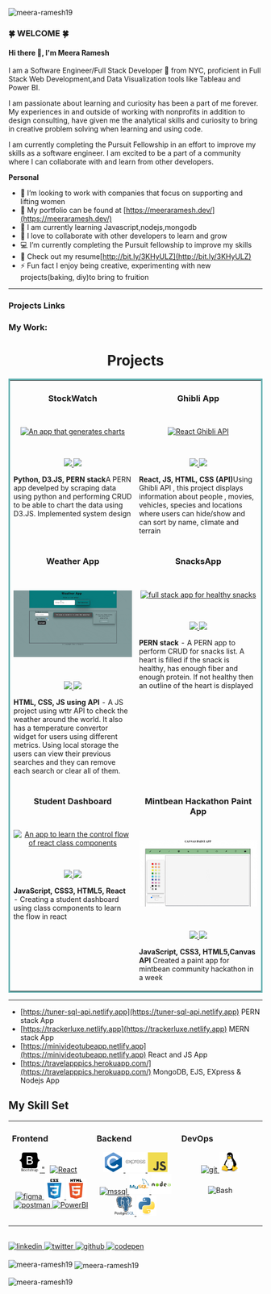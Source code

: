 
<!-- <div align="center">/<a href="https://imgur.com/RtuPdDq"><img src="https://i.imgur.com/RtuPdDq.jpg" title="source: imgur.com" width="100%" height="40%"/></a>
</div>   -->



<p align="left"> <img src="https://komarev.com/ghpvc/?username=meera-ramesh19&label=Profile%20views&color=red&style=flat" alt="meera-ramesh19" /> </p> 

### 🍀 WELCOME 🍀
#### Hi there 👋, I'm Meera Ramesh 

I am a Software Engineer/Full Stack Developer 🚀 from NYC, proficient in Full Stack Web Development,and Data Visualization tools like Tableau and Power BI.

I am passionate about learning and curiosity has been a part of me forever. My experiences in and outside of working with nonprofits in addition to design consulting, have given me the analytical skills and curiosity to bring in creative problem solving when learning and using code. 

I am currently completing the Pursuit Fellowship in an effort to improve my skills as a software engineer. I am excited to be a part of a community where I can collaborate with and learn from other developers.


**Personal**

- 👩 I’m looking to work with companies that focus on supporting and lifting women
- 📖 My portfolio can be found at [https://meeraramesh.dev/](https://meeraramesh.dev/)
- 🌱 I am currently learning Javascript,nodejs,mongodb
- 🌳 I love to collaborate with other developers to learn and grow
- 💻 I’m currently completing the Pursuit fellowship to improve my skills
- 📄 Check out my resume[http://bit.ly/3KHyULZ](http://bit.ly/3KHyULZ)
- ⚡ Fun fact I enjoy being creative, experimenting with new projects(baking, diy)to bring to fruition





----

 
### Projects Links	

<h3>My Work: </h3>

<h1 align="center">Projects</h1>
<table bordercolor="#66b2b2">

  <tr>
    <td width="50%" valign="top">
      <h3 align="center">StockWatch</h3>
        <br />
        <a target="_blank" href="https://stockwatchinvesting.netlify.app/">
        <p align="center">
              <a href='#'><img src="https://user-images.githubusercontent.com/46873861/196060134-b82749fb-4877-47dd-bdf9-ad53f517d9fb.gif" alt="An app that generates charts" /></a>
        </p>
        </a>
        <br />
        <p align="center">

  <a href="ttps://github.com/meera-ramesh19/PersonalProject" target="_blank">
    <img src="https://img.shields.io/static/v1?label=|&message=REPO&color=23555f&style=plastic&logo=github&logo-color=white"/>
  </a>
  <a href="https://stockwatchinvesting.netlify.app/" target="_blank">
    <img src="https://img.shields.io/static/v1?label=|&message=WEBSITE&color=cdf998&style=plastic&logo=wordpress&logo-color=white"/>
  </a>
      </p>
<p><strong>Python, D3.JS, PERN stack</strong>A PERN app develped by scraping data using python and performing CRUD to be able to chart the data using D3.JS. Implemented system design </p>
         </td>
<td width="50%" valign="top">
      <h3 align="center">Ghibli App</h3>
        <br />
        <a target="_blank" href="https://reactghibliapi.netlify.app/">
            <p align="center">
            <a href='#'><img src="https://user-images.githubusercontent.com/46873861/196060015-74aaccda-cee5-4af2-8629-7567addc8721.gif" alt="React Ghibli          API"/></a>
            </p>
        </a>
        <br />
        <p align="center">

  <a href="https://github.com/meera-ramesh19/react-ghibli-app-8-3-module-three-assessment" target="_blank">
    <img src="https://img.shields.io/static/v1?label=|&message=REPO&color=23555f&style=plastic&logo=github&logo-color=white"/>
  </a>
  <a href="https://reactghibliapi.netlify.app/" target="_blank">
    <img src="https://img.shields.io/static/v1?label=|&message=WEBSITE&color=cdf998&style=plastic&logo=wordpress&logo-color=white"/>
  </a>
      </p>
        <p><strong>React, JS, HTML, CSS (API)</strong>Using Ghibli API , this project displays information about people , movies, vehicles, species and locations where users can hide/show and can sort by name, climate and terrain</p>
    </td>
  </tr>
<tr>
    <td width="50%" valign="top">
      <h3 align="center">Weather App</h3>
      <br />
        <a target="_blank" href="https://wttrweatherapp.netlify.app/">
         <p align="center">
            <a href='#'><img src="https://github.com/meera-ramesh19/8-3-weather-app-project/blob/main/Weatherappwtr.gif" alt="Weather App with previous search history and temp convertor widget"/></a>
            </p>
        </a>
      <br />
        <p align="center">
  <a href="https://github.com/meera-ramesh19/8-3-weather-app-project" target="_blank">
    <img src="https://img.shields.io/static/v1?label=|&message=REPO&color=23555f&style=plastic&logo=github&logo-color=white"/>
  </a>
  <a href="https://wttrweatherapp.netlify.app/" target="_blank">
    <img src="https://img.shields.io/static/v1?label=|&message=WEBSITE&color=cdf998&style=plastic&logo=wordpress&logo-color=white"/>
  </a>
      </p>
        <p><strong>HTML, CSS, JS using API</strong> - A JS project using wttr API to check the weather around the world. It also has a temperature convertor widget for  users using different metrics. Using local storage the users can view their previous searches and they can remove each search or clear all of them.</p>
    </td>
    <td width="50%" valign="top">
      <h3 align="center">SnacksApp</h3>
        <br />
        <a target="_blank" href="https://snacks-log.netlify.app">
          <p align="center">
            <a href='#'>  <a href='#'><img src="https://github.com/meera-ramesh19/groupproject-snack-a-log/blob/main/snacks.gif" alt="full stack app for                healthy snacks"/></a>
          </p>
        </a>
        <br />
        <p align="center">

  <a href="https://github.com/meera-ramesh19/groupproject-snack-a-log" target="_blank">
    <img src="https://img.shields.io/static/v1?label=|&message=REPO&color=23555f&style=plastic&logo=github&logo-color=white"/>
  </a>
  <a href="https://snacks-log.netlify.app/" target="_blank">
    <img src="https://img.shields.io/static/v1?label=|&message=WEBSITE&color=cdf998&style=plastic&logo=wordpress&logo-color=white"/>
  </a>
      </p>
        <p><strong>PERN stack</strong> - A PERN app to perform CRUD for snacks list. A heart is filled if the snack is healthy, has enough fiber and  enough protein. If not healthy then an outline of the heart is displayed</p>
    </td>
  </tr>
  <tr>
    <td width="50%" valign="top">
      <h3 align="center">Student Dashboard</h3>
      <br />
        <a target="_blank" href="ttps://react-student-dashboard-app.netlify.app/">
          <p align="center">
            <a href='#'><img src="https://github.com/meera-ramesh19/8-3-react-student-dashboard/blob/main/studentdashboard.gif" alt="An app to learn the               control flow of react class components" /></a>
         </p>
       </a>
      <br />
        <p align="center">
  <a href="https://github.com/meera-ramesh19/8-3-react-student-dashboard'" target="_blank">
    <img src="https://img.shields.io/static/v1?label=|&message=REPO&color=23555f&style=plastic&logo=github&logo-color=white"/>
  </a>
  <a href="https://react-student-dashboard-app.netlify.app/" target="_blank">
    <img src="https://img.shields.io/static/v1?label=|&message=WEBSITE&color=cdf998&style=plastic&logo=wordpress&logo-color=white"/>
  </a>
      </p>
        <p><strong>JavaScript, CSS3, HTML5, React</strong> - Creating a student dashboard using class components to learn the flow in react</p>
    </td>
    <td width="50%" valign="top">
      <h3 align="center">Mintbean Hackathon Paint App</h3>
        <br />
        <a target="_blank" href="https://paintapp-challenge.netlify.app/mypaintapp/canvas.html/">
        <p align="center">
         <a href='#'><img src="https://github.com/meera-ramesh19/mintbean-hackathon/blob/main/paintapp.gif" alt="a paintapp for a hackathon challenge"/>            </a>
       </p>
       </a>
        <br />
        <p align="center">

  <a href="https://github.com/meera-ramesh19/mintbean-hackathon" target="_blank">
    <img src="https://img.shields.io/static/v1?label=|&message=REPO&color=23555f&style=plastic&logo=github&logo-color=white"/>
  </a>
  <a href="https://paintapp-challenge.netlify.app/mypaintapp/canvas.html" target="_blank">
    <img src="https://img.shields.io/static/v1?label=|&message=WEBSITE&color=cdf998&style=plastic&logo=wordpress&logo-color=white"/>
  </a>
      </p>
        <p><strong>JavaScript, CSS3, HTML5,Canvas API</strong> Created a paint app for mintbean community hackathon in a week</p>
    </td>
  </tr>

</table>



<!-- <div align="center">
  <table>
  <tr>
  <td width="16.667%">
   <h3 align="center">Stock Watch</h3>
   <p align="center">
  <a href='#'><img src="https://user-images.githubusercontent.com/46873861/196060134-b82749fb-4877-47dd-bdf9-ad53f517d9fb.gif" alt="An app that generates charts" /></a>
            <p align="center">
             <strong>Python, D3.JS, PERN stack</strong>A PERN app develped by scraping data using python and performing CRUD to be able to chart the data using D3.JS. Implemented system design
   </p>
  </p>
 </td>
 <td width="16.667%">
 <h3 align="center">Ghibli App</h3>
 <p align="center">
 <a href='#'><img src="https://user-images.githubusercontent.com/46873861/196060015-74aaccda-cee5-4af2-8629-7567addc8721.gif" alt="React Ghibli API"/>
   </a>
  <p align="center">
  <strong>React, JS, HTML, CSS (API)</strong>Using Ghibli API , this project displays information about people , movies, vehicles, species and locations where users can hide/show and can sort by name, climate and terrain
 </p>
  </p>
  </td>
  </tr>
  <tr>
  <td width="16.667%">
  <h3 align="center">Weather API</h3>
  <p align="center">
  <a href='#'><img src="https://github.com/meera-ramesh19/8-3-weather-app-project/blob/main/Weatherappwtr.gif" alt="Weather App with previous search history and temp convertor widget"/>
  </a>
  <p align="center">
<strong>HTML, CSS, JS using API/strong> - A JS project using wttr API to check the weather around the world. It also has a temperature convertor widget for  users using different metrics. Using local storage the users can view their previous searches and they can remove each search or clear all of them.
  </p>
  </p>
 </td>
 <td width="16.667%">
  <h3 align="center">Snacks</h3>
  <p align="center">
   <a href='#'><img src="https://github.com/meera-ramesh19/groupproject-snack-a-log/blob/main/snacks.gif" alt="full stack app for healthy snacks"/></a>
  <p align="center">
   <strong>PERN stack</strong> - A PERN app to perform CRUD for snacks< list. A heart is filled if the snack is healthy, has enough fiber and  enough protein. If not healthy then an outline of the heart is displayed
  </p>
 </p>
 </td>
  </tr>
   <tr>
  <td width="16.667%">
   <h3 align="center">Student Dashboard</h3>
   <p align="center">
<a href='#'><img src="https://github.com/meera-ramesh19/8-3-react-student-dashboard/blob/main/studentdashboard.gif" alt="An app to learn the control flow of react class components" /></a>
           <p align="center"><strong>JavaScript, CSS3, HTML5, React</strong> - Creating a student dashboard using class components to learn the flow in react
            
 </p>
  </p>
 </td>
<td width="16.667%">
<h3 align="center">MintBean Hackathon Paint App</h3>
<p align="center">
 <a href='#'><img src="https://github.com/meera-ramesh19/mintbean-hackathon/blob/main/paintapp.gif" alt="a paintapp for a hackathon challenge"/>  </a>
<p align="center">
 <strong>JavaScript, CSS3, HTML5,Canvas API</strong> Created a paint app for mintbean community hackathon in a week
  </p>
  </p>
</td>
</tr>
</table> 
 </div>-->
 
---

- [https://tuner-sql-api.netlify.app](https://tuner-sql-api.netlify.app) PERN stack App
- [https://trackerluxe.netlify.app](https://trackerluxe.netlify.app) MERN stack App
- [https://minivideotubeapp.netlify.app](https://minivideotubeapp.netlify.app) React and JS App
- [https://travelapppics.herokuapp.com/](https://travelapppics.herokuapp.com/) MongoDB, EJS, EXpress & Nodejs App




## My Skill Set  
<table><tr><td valign="top" width="33%">
 
### Frontend  
 
<div align="center">  
<a href="https://getbootstrap.com" target="_blank"> <img src="https://raw.githubusercontent.com/devicons/devicon/master/icons/bootstrap/bootstrap-plain-wordmark.svg" alt="bootstrap" width="40" height="40"/> </a>
<a href="https://reactjs.org/ target="_blank">"<img style="margin: 10px" src="https://profilinator.rishav.dev/skills-assets/react-original-wordmark.svg" alt="React" height="50" /> </a> 
 <a href="https://www.figma.com/" target="_blank"> <img src="https://www.vectorlogo.zone/logos/figma/figma-icon.svg" alt="figma" width="40" height="40"/> </a> 
 <a href="https://www.w3schools.com/css/" target="_blank"> <img src="https://raw.githubusercontent.com/devicons/devicon/master/icons/css3/css3-original-wordmark.svg" alt="css3" width="40" height="40"/> </a> 
<a href="https://www.w3.org/html/" target="_blank"> <img src="https://raw.githubusercontent.com/devicons/devicon/master/icons/html5/html5-original-wordmark.svg" alt="html5" width="40" height="40"/> </a> 
<a href="https://postman.com" target="_blank"> <img src="https://www.vectorlogo.zone/logos/getpostman/getpostman-icon.svg" alt="postman" width="40" height="40"/> </a>
<a href="https://powerbi.microsoft.com/en-us/"< img src="https://github.com/gilbarbara/logos/blob/master/logos/tableau-icon.svg" alt="tableau" width="40" height="40">
<a href="https://www.tableau.com/"><img src="https://www.vectorlogo.zone/logos/microsoft_powerbi/microsoft_powerbi-icon.svg" alt="PowerBI" widht="40" height="40">
</div>
</td><td valign="top" width="33%">
 
### Backend  
 
<div align="center">  
<a href="https://www.cprogramming.com/" target="_blank"> <img src="https://raw.githubusercontent.com/devicons/devicon/master/icons/c/c-original.svg" alt="c" width="40" height="40"/> 
<a href="https://expressjs.com" target="_blank"> <img src="https://raw.githubusercontent.com/devicons/devicon/master/icons/express/express-original-wordmark.svg" alt="express" width="40" height="40"/>
  <a href="https://developer.mozilla.org/en-US/docs/Web/JavaScript" target="_blank"> <img src="https://raw.githubusercontent.com/devicons/devicon/master/icons/javascript/javascript-original.svg" alt="javascript" width="40" height="40"/> </a> 
<a href="https://www.microsoft.com/en-us/sql-server" target="_blank"> <img src="https://cdn.worldvectorlogo.com/logos/microsoft-sql-server.svg" alt="mssql" width="40" height="40"/> </a>
 <a href="https://www.mysql.com/" target="_blank"> <img src="https://raw.githubusercontent.com/devicons/devicon/master/icons/mysql/mysql-original-wordmark.svg" alt="mysql" width="40" height="40"/> </a>
 <a href="https://nodejs.org" target="_blank"> <img src="https://raw.githubusercontent.com/devicons/devicon/master/icons/nodejs/nodejs-original-wordmark.svg" alt="nodejs" width="40" height="40"/> </a>
 <a href="https://www.postgresql.org" target="_blank"> <img src="https://raw.githubusercontent.com/devicons/devicon/master/icons/postgresql/postgresql-original-wordmark.svg" alt="postgresql" width="40" height="40"/> </a> 
 <a href="https://www.python.org" target="_blank"> <img src="https://raw.githubusercontent.com/devicons/devicon/master/icons/python/python-original.svg" alt="python" width="40" height="40"/> </a> </p>

</div>
</td><td valign="top" width="33%">
 
### DevOps  
<div align="center">  

<a href="https://git-scm.com/" target="_blank"> <img src="https://www.vectorlogo.zone/logos/git-scm/git-scm-icon.svg" alt="git" width="40" height="40"/> </a> 
<a href="https://www.linux.org/" target="_blank"> <img src="https://raw.githubusercontent.com/devicons/devicon/master/icons/linux/linux-original.svg" alt="linux" width="40" height="40"/> </a>
   
<img style="margin: 10px" src="https://profilinator.rishav.dev/skills-assets/gnu_bash-icon.svg" alt="Bash" height="50" />  


</div>
</td></tr></table> 

<br/>


<a href="https://linkedin.com/in/meeraramesh" target="_blank">
<img src=https://img.shields.io/badge/linkedin-%231E77B5.svg?&style=for-the-badge&logo=linkedin&logoColor=white alt=linkedin style="margin-bottom: 5px;" />
</a>
<a href="https://twitter.com/Meerarams" target="_blank">
<img src=https://img.shields.io/badge/twitter-%2300acee.svg?&style=for-the-badge&logo=twitter&logoColor=white alt=twitter style="margin-bottom: 5px;" />
</a>
<a href="https://github.com/meera-ramesh19" target="_blank">
<img src=https://img.shields.io/badge/github-%2324292e.svg?&style=for-the-badge&logo=github&logoColor=white alt=github style="margin-bottom: 5px;" />
</a>
<a href="https://codepen.com/meeraramesh" target="_blank">
<img src=https://img.shields.io/badge/codepen-%23131417.svg?&style=for-the-badge&logo=codepen&logoColor=white alt=codepen style="margin-bottom: 5px;" />
</a>  
  
  
  
  


<p><img align="left" src="https://github-readme-stats.vercel.app/api/top-langs?username=meera-ramesh19&show_icons=true&locale=en&layout=compact" alt="meera-ramesh19" /></p>

<p>&nbsp;<img align="center" src="https://github-readme-stats.vercel.app/api?username=meera-ramesh19&show_icons=true&locale=en" alt="meera-ramesh19" /></p>

<p><img align="center" src="https://github-readme-streak-stats.herokuapp.com/?user=meera-ramesh19&" alt="meera-ramesh19" /></p>




